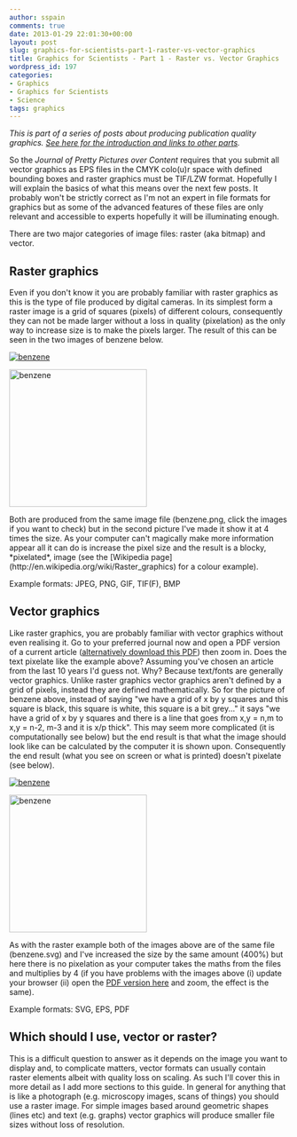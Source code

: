```yaml
---
author: sspain
comments: true
date: 2013-01-29 22:01:30+00:00
layout: post
slug: graphics-for-scientists-part-1-raster-vs-vector-graphics
title: Graphics for Scientists - Part 1 - Raster vs. Vector Graphics
wordpress_id: 197
categories:
- Graphics
- Graphics for Scientists
- Science
tags: graphics
---
```


_This is part of a series of posts about producing publication quality graphics. [See here for the introduction and links to other parts](/2013/01/29/graphics-for-scientists-intro.html)._

So the *Journal of Pretty Pictures over Content* requires that you submit all vector graphics as EPS files in the CMYK colo(u)r space with defined bounding boxes and raster graphics must be TIF/LZW format. Hopefully I will explain the basics of what this means over the next few posts. It probably won't be strictly correct as I'm not an expert in file formats for graphics but as some of the advanced features of these files are only relevant and accessible to experts hopefully it will be illuminating enough.


There are two major categories of image files: raster (aka bitmap) and vector.


## Raster graphics


Even if you don't know it you are probably familiar with raster graphics as this is the type of file produced by digital cameras. In its simplest form a raster image is a grid of squares (pixels) of different colours, consequently they can not be made larger without a loss in quality (pixelation) as the only way to increase size is to make the pixels larger. The result of this can be seen in the two images of benzene below.

[![benzene](http://spain-lab.co.uk/wp-content/uploads/2013/01/benzene1.png)](http://spain-lab.co.uk/wp-content/uploads/2013/01/benzene1.png)

<p><a href="http://spain-lab.co.uk/wp-content/uploads/2013/01/benzene1.png"><img src="http://spain-lab.co.uk/wp-content/uploads/2013/01/benzene1.png" alt="benzene" width="248px" ></a></p>
Both are produced from the same image file (benzene.png, click the images if you want to check) but in the second picture I've made it show it at 4 times the size. As your computer can't magically make more information appear all it can do is increase the pixel size and the result is a blocky, *pixelated*, image (see the [Wikipedia page](http://en.wikipedia.org/wiki/Raster_graphics) for a colour example).

Example formats: JPEG, PNG, GIF, TIF(F), BMP


## Vector graphics


Like raster graphics, you are probably familiar with vector graphics without even realising it. Go to your preferred journal now and open a PDF version of a current article ([alternatively download this PDF](http://spain-lab.co.uk/wp-content/uploads/2013/01/vector_pdf_example.pdf)) then zoom in. Does the text pixelate like the example above? Assuming you've chosen an article from the last 10 years I'd guess not. Why? Because text/fonts are generally vector graphics. Unlike raster graphics vector graphics aren't defined by a grid of pixels, instead they are defined mathematically. So for the picture of benzene above, instead of saying "we have a grid of x by y squares and this square is black, this square is white, this square is a bit grey..." it says "we have a grid of x by y squares and there is a line that goes from x,y = n,m to x,y = n-2, m-3 and it is x/p thick". This may seem more complicated (it is computationally see below) but the end result is that what the image should look like can be calculated by the computer it is shown upon. Consequently the end result (what you see on screen or what is printed) doesn't pixelate (see below).

[![benzene](http://spain-lab.co.uk/wp-content/uploads/2013/01/benzene.svg)](http://spain-lab.co.uk/wp-content/uploads/2013/01/benzene.svg)


<p><a href="http://spain-lab.co.uk/wp-content/uploads/2013/01/benzene.svg"><img src="http://spain-lab.co.uk/wp-content/uploads/2013/01/benzene.svg" alt="benzene" width="248px" ></a></p>



As with the raster example both of the images above are of the same file (benzene.svg) and I've increased the size by the same amount (400%) but here there is no pixelation as your computer takes the maths from the files and multiplies by 4 (if you have problems with the images above (i) update your browser (ii) open the [PDF version here](http://spain-lab.co.uk/wp-content/uploads/2013/01/benzene.pdf) and zoom, the effect is the same).




Example formats: SVG, EPS, PDF





## Which should I use, vector or raster?


This is a difficult question to answer as it depends on the image you want to display and, to complicate matters, vector formats can usually contain raster elements albeit with quality loss on scaling. As such I'll cover this in more detail as I add more sections to this guide. In general for anything that is like a photograph (e.g. microscopy images, scans of things) you should use a raster image. For simple images based around geometric shapes (lines etc) and text (e.g. graphs) vector graphics will produce smaller file sizes without loss of resolution.
